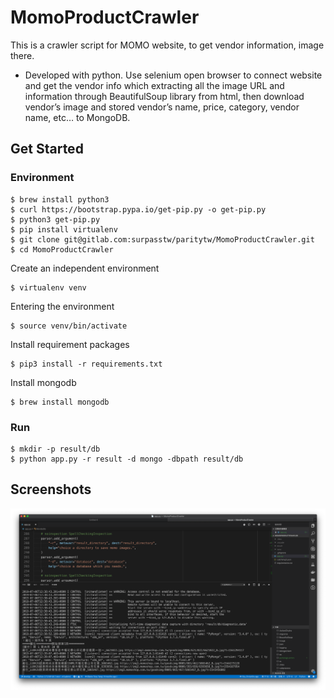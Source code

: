 # MomoProductCrawler

This is a crawler script for MOMO website, to get vendor information, image there. 
* Developed with python. Use selenium open browser to connect website and get the vendor info which extracting all the image URL and information through BeautifulSoup library from html, then download vendor’s image and stored vendor’s name, price, category, vendor name, etc… to MongoDB.

## Get Started

### Environment

```
$ brew install python3
$ curl https://bootstrap.pypa.io/get-pip.py -o get-pip.py
$ python3 get-pip.py
$ pip install virtualenv
$ git clone git@gitlab.com:surpasstw/paritytw/MomoProductCrawler.git
$ cd MomoProductCrawler
```
Create an independent environment
```
$ virtualenv venv
```
Entering the environment
```
$ source venv/bin/activate
```
Install requirement packages
```
$ pip3 install -r requirements.txt
```
Install mongodb
```
$ brew install mongodb
```

### Run

```
$ mkdir -p result/db
$ python app.py -r result -d mongo -dbpath result/db
```

## Screenshots

<img src="screenshots/run.png" />

